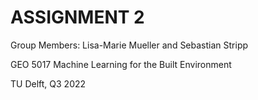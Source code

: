 # ASSIGNMENT 2

Group Members: Lisa-Marie Mueller and Sebastian Stripp

GEO 5017 Machine Learning for the Built Environment

TU Delft, Q3 2022